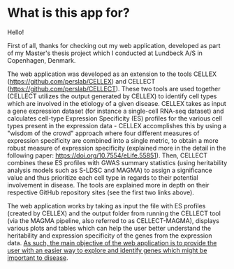 # What is this app for?

Hello!

First of all, thanks for checking out my web application, developed as part of my Master's thesis project which I conducted at Lundbeck A/S in Copenhagen, Denmark.

The web application was developed as an extension to the tools CELLEX (https://github.com/perslab/CELLEX) and CELLECT (https://github.com/perslab/CELLECT). These two tools are used together (CELLECT utilizes the output generated by CELLEX) to identify cell types which are involved in the etiology of a given disease. CELLEX takes as input a gene expression dataset (for instance a single-cell RNA-seq dataset) and calculates cell-type Expression Specificity (ES) profiles for the various cell types present in the expression data - CELLEX accomplishes this by using a "wisdom of the crowd" approach where four different measures of expression specificity are combined into a single metric, to obtain a more robust measure of expression specificity (explained more in the detail in the following paper: https://doi.org/10.7554/eLife.55851). Then, CELLECT combines these ES profiles with GWAS summary statistics (using heritability analysis models such as S-LDSC and MAGMA) to assign a significance value and thus prioritize each cell type in regards to their potential involvement in disease. The tools are explained more in depth on their respective GitHub repository sites (see the first two links above).

The web application works by taking as input the file with ES profiles (created by CELLEX) and the output folder from running the CELLECT tool (via the MAGMA pipeline, also referred to as CELLECT-MAGMA), displays various plots and tables which can help the user better understand the heritability and expression specificity of the genes from the expression data. <u>As such, the main objective of the web application is to provide the user with an easier way to explore and identify genes which might be important to disease</u>.

